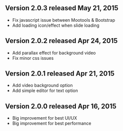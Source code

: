 ## Version 2.0.3 released May 21, 2015

* Fix javascript issue between Mootools & Bootstrap 
* Add loading icon/effect when slide loading

## Version 2.0.2 released Apr 24, 2015

* Add parallax effect for background video
* Fix minor css issues

## Version 2.0.1 released Apr 21, 2015

* Add video background option 
* Add simple editor for text option

## Version 2.0.0 released Apr 16, 2015

* Big improvement for best UI/UX 
* Big improvement for best performance 
